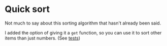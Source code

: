 
# Quick sort

Not much to say about this sorting algorithm that hasn't already been said.

I added the option of giving it a `get` function, so you can use it to sort other items than just numbers. (See [tests](test.js))

